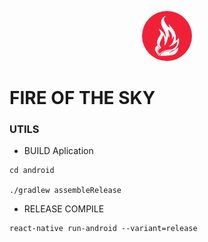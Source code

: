 <p align="center">
   <a href="https://www.facebook.com/fogodoceudivi" target="blank"> 
    <img src="./assets/fdc.png" alt="FdC Logo" width="80px" height="80px" style="border-radius: 40px;"/> 
   </a>
</p>

# FIRE OF THE SKY

### UTILS

- BUILD Aplication

```
cd android

./gradlew assembleRelease
```

- RELEASE COMPILE

```
react-native run-android --variant=release
```